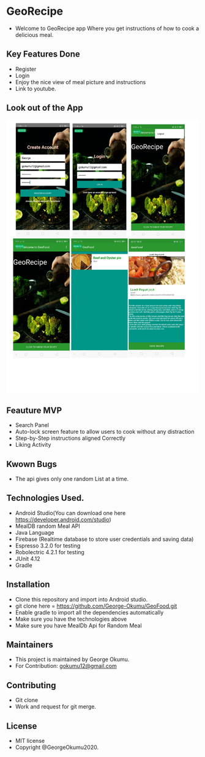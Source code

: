 # GeoRecipe
 - Welcome to GeoRecipe app Where you get instructions of how to cook a delicious meal.


 ## Key Features Done
  - Register
  - Login
  - Enjoy the nice view of meal picture and instructions
  - Link to youtube.

  ## Look out of the App
  ![demo-1.jpg](app/src/main/res/drawable/demo-1.jpg)


  ## Feauture MVP
  - Search Panel
  - Auto-lock screen feature  to allow users to cook without any distraction
  -  Step-by-Step instructions aligned Correctly
  - Liking Activity



  ## Kwown Bugs
  - The api gives only one random List at a time.


  ## Technologies Used.
  - Android Studio(You can download one here https://developer.android.com/studio)
  - MealDB random Meal API
  - Java Language
  - Firebase (Realtime database to store user credentials and saving data)
  - Espresso 3.2.0 for testing
  - Robolectric 4.2.1 for testing
  - JUnit 4.12
  - Gradle

  ## Installation
  - Clone this repository and import into Android studio.
  - git clone here = https://github.com/George-Okumu/GeoFood.git
  - Enable gradle to import all the dependencies automatically
  - Make sure you have the technologies above
  - Make sure you have MealDb Api for Random Meal

  ## Maintainers
  - This project is maintained by George Okumu.
  - For Contribution: gokumu12@gmail.com

  ## Contributing
  - Git clone
  - Work and request for git merge.


  ## License
  - MIT license
  - Copyright @GeorgeOkumu2020.
